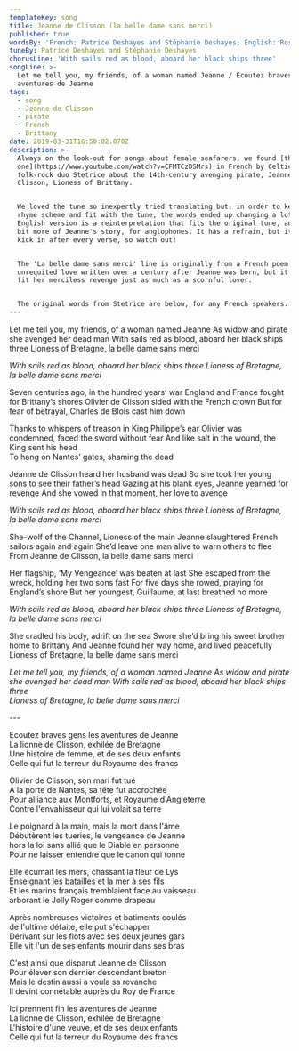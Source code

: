 ```yaml
---
templateKey: song
title: Jeanne de Clisson (la belle dame sans merci)
published: true
wordsBy: 'French: Patrice Deshayes and Stéphanie Deshayes; English: Rosie Sharkey'
tuneBy: Patrice Deshayes and Stéphanie Deshayes
chorusLine: 'With sails red as blood, aboard her black ships three'
songLine: >-
  Let me tell you, my friends, of a woman named Jeanne / Ecoutez braves gens les
  aventures de Jeanne
tags:
  - song
  - Jeanne de Clisson
  - pirate
  - French
  - Brittany
date: 2019-03-31T16:50:02.070Z
description: >-
  Always on the look-out for songs about female seafarers, we found [this
  one](https://www.youtube.com/watch?v=CFMTCzDSMrs) in French by Celtic
  folk-rock duo Stetrice about the 14th-century avenging pirate, Jeanne de
  Clisson, Lioness of Brittany. 


  We loved the tune so inexpertly tried translating but, in order to keep the
  rhyme scheme and fit with the tune, the words ended up changing a lot. So the
  English version is a reinterpretation that fits the original tune, and tells a
  bit more of Jeanne's story, for anglophones. It has a refrain, but it doesn't
  kick in after every verse, so watch out! 


  The 'La belle dame sans merci' line is originally from a French poem about
  unrequited love written over a century after Jeanne was born, but it seemed to
  fit her merciless revenge just as much as a scornful lover.


  The original words from Stetrice are below, for any French speakers.
---
```

Let me tell you, my friends, of a woman named Jeanne
As widow and pirate she avenged her dead man
With sails red as blood, aboard her black ships three
Lioness of Bretagne, la belle dame sans merci

_With sails red as blood, aboard her black ships three_
_Lioness of Bretagne, la belle dame sans merci_

Seven centuries ago, in the hundred years’ war
England and France fought for Brittany’s shores
Olivier de Clisson sided with the French crown
But for fear of betrayal, Charles de Blois cast him down

Thanks to whispers of treason in King Philippe’s ear
Olivier was condemned, faced the sword without fear
And like salt in the wound, the King sent his head\
To hang on Nantes’ gates, shaming the dead

Jeanne de Clisson heard her husband was dead
So she took her young sons to see their father’s head
Gazing at his blank eyes, Jeanne yearned for revenge
And she vowed in that moment, her love to avenge

_With sails red as blood, aboard her black ships three_
_Lioness of Bretagne, la belle dame sans merci_

She-wolf of the Channel, Lioness of the main
Jeanne slaughtered French sailors again and again
She’d leave one man alive to warn others to flee
From Jeanne de Clisson, la belle dame sans merci

Her flagship, ‘My Vengeance’ was beaten at last
She escaped from the wreck, holding her two sons fast
For five days she rowed, praying for England’s shore
But her youngest, Guillaume, at last breathed no more

_With sails red as blood, aboard her black ships three_
_Lioness of Bretagne, la belle dame sans merci_

She cradled his body, adrift on the sea
Swore she’d bring his sweet brother home to Brittany
And Jeanne found her way home, and lived peacefully
Lioness of Bretagne, la belle dame sans merci

_Let me tell you, my friends, of a woman named Jeanne_
_As widow and pirate she avenged her dead man_
_With sails red as blood, aboard her black ships three_\
_Lioness of Bretagne, la belle dame sans merci_

\---

Ecoutez braves gens les aventures de Jeanne\
La lionne de Clisson, exhilée de Bretagne\
Une histoire de femme, et de ses deux enfants\
Celle qui fut la terreur du Royaume des francs

Olivier de Clisson, son mari fut tué\
A la porte de Nantes, sa tête fut accrochée\
Pour alliance aux Montforts, et Royaume d'Angleterre\
Contre l'envahisseur qui lui volait sa terre

Le poignard à la main, mais la mort dans l'âme\
Débutèrent les tueries, le vengeance de Jeanne\
hors la loi sans allié que le Diable en personne\
Pour ne laisser entendre que le canon qui tonne

Elle écumait les mers, chassant la fleur de Lys\
Enseignant les batailles et la mer à ses fils\
Et les marins français tremblaient face au vaisseau\
arborant le Jolly Roger comme drapeau

Après nombreuses victoires et batiments coulés\
de l'ultime défaite, elle put s'échapper\
Dérivant sur les flots avec ses deux jeunes gars\
Elle vit l'un de ses enfants mourir dans ses bras

C'est ainsi que disparut Jeanne de Clisson\
Pour élever son dernier descendant breton\
Mais le destin aussi a voula sa revanche\
Il devint connétable auprès du Roy de France

Ici prennent fin les aventures de Jeanne\
La lionne de Clisson, exhilée de Bretagne\
L'histoire d'une veuve, et de ses deux enfants\
Celle qui fut la terreur du Royaume des francs

